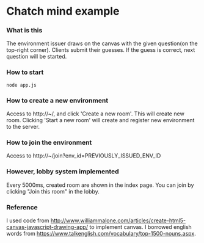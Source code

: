 # Chatch mind example
### What is this
The environment issuer draws on the canvas with the given question(on the top-right corner). Clients submit their guesses. If the guess is correct, next question will be started.
### How to start
```
node app.js
```
### How to create a new environment
Access to http://~/, and click 'Create a new room'.
This will create new room.
Clicking 'Start a new room' will create and register new environment to the server.
### How to join the environment
Access to http://~/join?env_id=PREVIOUSLY_ISSUED_ENV_ID
### However, lobby system implemented
Every 5000ms, created room are shown in the index page. You can join by clicking "Join this room" in the lobby.
### Reference
I used code from http://www.williammalone.com/articles/create-html5-canvas-javascript-drawing-app/ to implement canvas.
I borrowed english words from https://www.talkenglish.com/vocabulary/top-1500-nouns.aspx.
